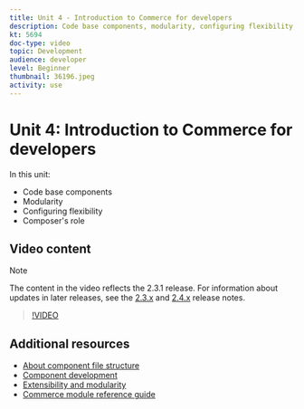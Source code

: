 ```yaml
---
title: Unit 4 - Introduction to Commerce for developers
description: Code base components, modularity, configuring flexibility, and Composer's role
kt: 5694
doc-type: video
topic: Development
audience: developer
level: Beginner
thumbnail: 36196.jpeg
activity: use
---
```

# Unit 4: Introduction to Commerce for developers

In this unit:

- Code base components
- Modularity
- Configuring flexibility
- Composer's role

## Video content

>[!NOTE]
>
>The content in the video reflects the 2.3.1 release. For information about updates in later releases, see the [ 2.3.x](https://devdocs.magento.com/guides/v2.3/release-notes/bk-release-notes.html) and [2.4.x](https://devdocs.magento.com/guides/v2.4/release-notes/bk-release-notes.html) release notes.

>[!VIDEO](https://video.tv.adobe.com/v/36196?quality=12&learn=on)

## Additional resources

- [About component file structure](https://devdocs.magento.com/guides/v2.4/extension-dev-guide/prepare/prepare_file-str.html)
- [Component development](https://devdocs.magento.com/guides/v2.4/extension-dev-guide/module-development.html)
- [Extensibility and modularity](https://devdocs.magento.com/guides/v2.4/architecture/extensibility.html)
- [Commerce module reference guide](https://devdocs.magento.com/guides/v2.4/mrg/intro.html)
